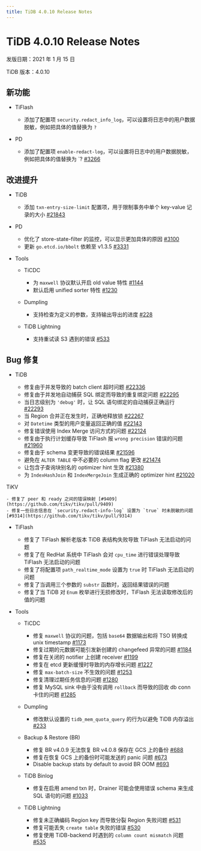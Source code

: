 ```yaml
---
title: TiDB 4.0.10 Release Notes
---
```


# TiDB 4.0.10 Release Notes

发版日期：2021 年 1 月 15 日

TiDB 版本：4.0.10

## 新功能

+ TiFlash

    - 添加了配置项 `security.redact_info_log`，可以设置将日志中的用户数据脱敏，例如把具体的值替换为 `?`

+ PD

    - 添加了配置项 `enable-redact-log`，可以设置将日志中的用户数据脱敏，例如把具体的值替换为 `?  [#3266](https://github.com/pingcap/pd/pull/3266)
## 改进提升

+ TiDB

    - 添加 `txn-entry-size-limit` 配置项，用于限制事务中单个 key-value 记录的大小 [#21843](https://github.com/pingcap/tidb/pull/21843)

+ PD

    - 优化了 store-state-filter 的监控，可以显示更加具体的原因 [#3100](https://github.com/tikv/pd/pull/3100)
    - 更新 `go.etcd.io/bbolt` 依赖至 v1.3.5 [#3331](https://github.com/tikv/pd/pull/3331)
+ Tools

    + TiCDC

        - 为 `maxwell` 协议默认开启 old value 特性 [#1144](https://github.com/pingcap/ticdc/pull/1144)
        - 默认启用 unified sorter 特性 [#1230](https://github.com/pingcap/ticdc/pull/1230)

    + Dumpling

        - 支持检查为定义的参数，支持输出导出的进度 [#228](https://github.com/pingcap/dumpling/pull/228)

    + TiDB Lightning

        - 支持重试读 S3 遇到的错误 [#533](https://github.com/pingcap/tidb-lightning/pull/533)

## Bug 修复

+ TiDB

    - 修复由于并发导致的 batch client 超时问题 [#22336](https://github.com/pingcap/tidb/pull/22336)
    - 修复由于并发地自动捕获 SQL 绑定而导致的重复绑定问题 [#22295](https://github.com/pingcap/tidb/pull/22295)
    - 当日志级别为 `'debug'` 时，让 SQL 语句绑定的自动捕获正确运行 [#22293](https://github.com/pingcap/tidb/pull/22293)
    - 当 Region 合并正在发生时，正确地释放锁 [#22267](https://github.com/pingcap/tidb/pull/22267)
    - 对 `Datetime` 类型的用户变量返回正确的值 [#22143](https://github.com/pingcap/tidb/pull/22143)
    - 修复错误使用 Index Merge 访问方式的问题 [#22124](https://github.com/pingcap/tidb/pull/22124)
    - 修复由于执行计划缓存导致 TiFlash 报 `wrong precision` 错误的问题 [#21960](https://github.com/pingcap/tidb/pull/21960)
    - 修复由于 schema 变更导致的错误结果 [#21596](https://github.com/pingcap/tidb/pull/21596)
    - 避免在 `ALTER TABLE` 中不必要的 column flag 更改 [#21474](https://github.com/pingcap/tidb/pull/21474)
    - 让包含子查询块别名的 optimizer hint 生效 [#21380](https://github.com/pingcap/tidb/pull/21380)
    - 为 `IndexHashJoin` 和 `IndexMergeJoin` 生成正确的 optimizer hint [#21020](https://github.com/pingcap/tidb/pull/21020)

TiKV

    - 修复了 peer 和 ready 之间的错误映射 [#9409](https://github.com/tikv/tikv/pull/9409)
    - 修复一些日志信息在 `security.redact-info-log` 设置为 `true` 时未脱敏的问题 [#9314](https://github.com/tikv/tikv/pull/9314)

+ TiFlash

    - 修复了 TiFlash 解析老版本 TiDB 表结构失败导致 TiFlash 无法启动的问题
    - 修复了在 RedHat 系统中 TiFlash 会对 `cpu_time` 进行错误处理导致 TiFlash 无法启动的问题
    - 修复了将配置项 `path_realtime_mode` 设置为 `true` 时 TiFlash 无法启动的问题
    - 修复了当调用三个参数的 `substr` 函数时，返回结果错误的问题
    - 修复了当 TiDB 对 `Enum` 枚举进行无损修改时，TiFlash 无法读取修改后的值的问题

+ Tools

    + TiCDC

        * 修复 `maxwell` 协议的问题，包括 `base64` 数据输出和将 TSO 转换成 unix timestamp [#1173](https://github.com/pingcap/ticdc/pull/1173)
        * 修复过期的元数据可能引发新创建的 changefeed 异常的问题 [#1184](https://github.com/pingcap/ticdc/pull/1184)
        * 修复在关闭的 notifier 上创建 receiver [#1199](https://github.com/pingcap/ticdc/pull/1199)
        * 修复在 etcd 更新缓慢时导致的内存增长问题 [#1227](https://github.com/pingcap/ticdc/pull/1227)
        * 修复 `max-batch-size` 不生效的问题 [#1253](https://github.com/pingcap/ticdc/pull/1253)
        * 修复清理过期任务信息的问题 [#1280](https://github.com/pingcap/ticdc/pull/1280)
        * 修复 MySQL sink 中由于没有调用 `rollback` 而导致的回收 db conn 卡住的问题 [#1285](https://github.com/pingcap/ticdc/pull/1285)

    + Dumpling

        - 修改默认设置的 `tidb_mem_quota_query` 的行为以避免 TiDB 内存溢出 [#233](https://github.com/pingcap/dumpling/pull/233)

    + Backup & Restore (BR)

        - 修复 BR v4.0.9 无法恢复 BR v4.0.8 保存在 GCS 上的备份 [#688](https://github.com/pingcap/br/pull/688)
        - 修复在恢复 GCS 上的备份时可能发送的 panic 问题 [#673](https://github.com/pingcap/br/pull/673)
        - Disable backup stats by default to avoid BR OOM [#693](https://github.com/pingcap/br/pull/693)

    + TiDB Binlog

        - 修复在启用 amend txn 时，Drainer 可能会使用错误 schema 来生成 SQL 语句的问题 [#1033](https://github.com/pingcap/tidb-binlog/pull/1033)

    + TiDB Lightning

        - 修复未正确编码 Region key 而导致分裂 Region 失败问题 [#531](https://github.com/pingcap/tidb-lightning/pull/531)
        - 修复可能丢失 `create table` 失败的错误 [#530](https://github.com/pingcap/tidb-lightning/pull/530)
        - 修复使用 TiDB-backend 时遇到的 `column count mismatch` 问题 [#535](https://github.com/pingcap/tidb-lightning/pull/535)
